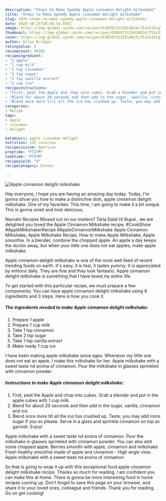 ```yaml
---
description: "Steps to Make Speedy Apple cinnamon delight milkshake"
title: "Steps to Make Speedy Apple cinnamon delight milkshake"
slug: 1976-steps-to-make-speedy-apple-cinnamon-delight-milkshake
date: 2020-10-25T20:48:54.036Z
image: https://img-global.cpcdn.com/recipes/6303973125914624/751x532cq70/apple-cinnamon-delight-milkshake-recipe-main-photo.jpg
thumbnail: https://img-global.cpcdn.com/recipes/6303973125914624/751x532cq70/apple-cinnamon-delight-milkshake-recipe-main-photo.jpg
cover: https://img-global.cpcdn.com/recipes/6303973125914624/751x532cq70/apple-cinnamon-delight-milkshake-recipe-main-photo.jpg
author: Allen Bridges
ratingvalue: 5
reviewcount: 40201
recipeingredient:
- "1 apple"
- "1 cup milk"
- "1 tsp cinnamon"
- "2 tsp sugar"
- "1 tsp vanilla extract"
- "1 cup ice"
recipeinstructions:
- "First, peel the Apple and chop into cubes. Grab a blender and put in the apple cubes with 1 cup milk."
- "Blend for about 20 seconds and then add in the sugar, vanilla, cinnamon and ice."
- "Blend once more till all the ice has crushed up. Taste; you may add more sugar if you so please. Serve in a glass and sprinkle cinnamon on top as garnish. Enjoy!"
categories:
- Recipe
tags:
- apple
- cinnamon
- delight

katakunci: apple cinnamon delight 
nutrition: 231 calories
recipecuisine: American
preptime: "PT27M"
cooktime: "PT57M"
recipeyield: "4"
recipecategory: Dinner

---
```



![Apple cinnamon delight milkshake](https://img-global.cpcdn.com/recipes/6303973125914624/751x532cq70/apple-cinnamon-delight-milkshake-recipe-main-photo.jpg)

Hey everyone, I hope you are having an amazing day today. Today, I'm gonna show you how to make a distinctive dish, apple cinnamon delight milkshake. One of my favorites. This time, I am going to make it a bit unique. This is gonna smell and look delicious.

Navratri Recipes Missed out on our mailers? Tarla Dalal Hi Rupal , we are delighted you loved the Apple Cinnamon Milkshake recipe. #CookShow #AppleMilkshakerRecipe #AppleCinnamonMilkshake Apple Cinnamon Milkshake, Apple Milkshake Recipe, How to make Apple Milkshake, Apple smoothie. In a blender, combine the chopped apple. An apple a day keeps the doctor away, but when your little one does not eat apples, make apple milkshake.

Apple cinnamon delight milkshake is one of the most well liked of recent trending foods on earth. It's easy, it is fast, it tastes yummy. It is appreciated by millions daily. They are fine and they look fantastic. Apple cinnamon delight milkshake is something that I have loved my entire life.


To get started with this particular recipe, we must prepare a few components. You can have apple cinnamon delight milkshake using 6 ingredients and 3 steps. Here is how you cook it.

<!--inarticleads1-->

##### The ingredients needed to make Apple cinnamon delight milkshake:

1. Prepare 1 apple
1. Prepare 1 cup milk
1. Take 1 tsp cinnamon
1. Take 2 tsp sugar
1. Take 1 tsp vanilla extract
1. Make ready 1 cup ice


I have been making apple milkshake since ages. Whenever my little one does not eat an apple, I make this milkshake for her. Apple milkshake with a sweet taste nd aroma of cinnamon. Pour the milkshake in glasses sprinkled with cinnamon powder. 

<!--inarticleads2-->

##### Instructions to make Apple cinnamon delight milkshake:

1. First, peel the Apple and chop into cubes. Grab a blender and put in the apple cubes with 1 cup milk.
1. Blend for about 20 seconds and then add in the sugar, vanilla, cinnamon and ice.
1. Blend once more till all the ice has crushed up. Taste; you may add more sugar if you so please. Serve in a glass and sprinkle cinnamon on top as garnish. Enjoy!


Apple milkshake with a sweet taste nd aroma of cinnamon. Pour the milkshake in glasses sprinkled with cinnamon powder. You can also add some chopped apple. Berries smoothi with apple, cinnamon and milkshake Fresh healthy smoothie made of apple and cinnamon - High angle view. Apple milkshake with a sweet taste nd aroma of cinnamon. 

So that is going to wrap it up with this exceptional food apple cinnamon delight milkshake recipe. Thanks so much for reading. I am confident you can make this at home. There is gonna be more interesting food in home recipes coming up. Don't forget to save this page on your browser, and share it to your loved ones, colleague and friends. Thank you for reading. Go on get cooking!
